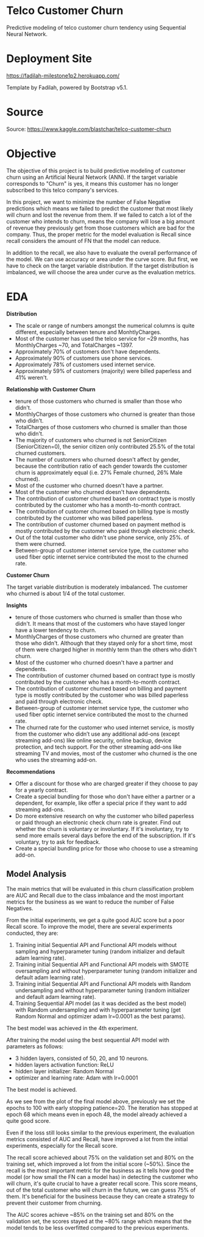 # Telco Customer Churn
Predictive modeling of telco customer churn tendency using Sequential Neural Network.

# Deployment Site
https://fadilah-milestone1p2.herokuapp.com/

Template by Fadilah, powered by Bootstrap v5.1.

# Source
Source: https://www.kaggle.com/blastchar/telco-customer-churn

# Objective
The objective of this project is to build predictive modeling of customer churn using an Artificial Neural Network (ANN). If the target variable corresponds to "Churn" is yes, it means this customer has no longer subscribed to this telco company's services.

In this project, we want to minimize the number of False Negative predictions which means we failed to predict the customer that most likely will churn and lost the revenue from them. If we failed to catch a lot of the customer who intends to churn, means the company will lose a big amount of revenue they previously get from those customers which are bad for the company. Thus, the proper metric for the model evaluation is Recall since recall considers the amount of FN that the model can reduce.

In addition to the recall, we also have to evaluate the overall performance of the model. We can use accuracy or area under the curve score. But first, we have to check on the target variable distribution. If the target distribution is imbalanced, we will choose the area under curve as the evaluation metrics.

# EDA
**Distribution**

- The scale or range of numbers amongst the numerical columns is quite different, especially between tenure and MonhtlyCharges.
- Most of the customer has used the telco service for ~29 months, has MonthlyCharges ~70, and TotalCharges ~1397.
- Approximately 70% of customers don't have dependents.
- Approximately 90% of customers use phone services.
- Approximately 78% of customers used internet service.
- Approximately 59% of customers (majority) were billed paperless and 41% weren't.

**Relationship with Customer Churn**

- tenure of those customers who churned is smaller than those who didn't.
- MonthlyCharges of those customers who churned is greater than those who didn't.
- TotalCharges of those customers who churned is smaller than those who didn't.
- The majority of customers who churned is not SeniorCitizen (SeniorCitizen=0), the senior citizen only contributed 25.5% of the total churned customers.
- The number of customers who churned doesn't affect by gender, because the contribution ratio of each gender towards the customer churn is approximately equal (i.e. 27% Female churned, 26% Male churned).
- Most of the customer who churned doesn't have a partner.
- Most of the customer who churned doesn't have dependents.
- The contribution of customer churned based on contract type is mostly contributed by the customer who has a month-to-month contract.
- The contribution of customer churned based on billing type is mostly contributed by the customer who was billed paperless.
- The contribution of customer churned based on payment method is mostly contributed by the customer who paid through electronic check.
- Out of the total customer who didn't use phone service, only 25%. of them were churned.
- Between-group of customer internet service type, the customer who used fiber optic internet service contributed the most to the churned rate.

**Customer Churn**

The target variable distribution is moderately imbalanced. The customer who churned is about 1/4 of the total customer.

**Insights**

-	tenure of those customers who churned is smaller than those who didn't. It means that most of the customers who have stayed longer have a lower tendency to churn.
-	MonthlyCharges of those customers who churned are greater than those who didn't. Although that they stayed only for a short time, most of them were charged higher in monthly term than the others who didn't churn.
-	Most of the customer who churned doesn't have a partner and dependents.
-	The contribution of customer churned based on contract type is mostly contributed by the customer who has a month-to-month contract.
-	The contribution of customer churned based on billing and payment type is mostly contributed by the customer who was billed paperless and paid through electronic check.
-	Between-group of customer internet service type, the customer who used fiber optic internet service contributed the most to the churned rate.
-	The churned rate for the customer who used internet service, is mostly from the customer who didn’t use any additional add-ons (except streaming add-ons) like online security, online backup, device protection, and tech support. For the other streaming add-ons like streaming TV and movies, most of the customer who churned is the one who uses the streaming add-on.

**Recommendations**

- Offer a discount for those who are charged greater if they choose to pay for a yearly contract.
- Create a special bundling for those who don't have either a partner or a dependent, for example, like offer a special price if they want to add streaming add-ons.
- Do more extensive research on why the customer who billed paperless or paid through an electronic check churn rate is greater. Find out whether the churn is voluntary or involuntary. If it's involuntary, try to send more emails several days before the end of the subscription. If it's voluntary, try to ask for feedback.
- Create a special bundling price for those who choose to use a streaming add-on.

## Model Analysis
The main metrics that will be evaluated in this churn classification problem are AUC and Recall due to the class imbalance and the most important metrics for the business as we want to reduce the number of False Negatives.

From the initial experiments, we get a quite good AUC score but a poor Recall score. To improve the model, there are several experiments conducted, they are:
1.  Training initial Sequential API and Functional API models without sampling and hyperparameter tuning (random initializer and default adam learning rate).
2.  Training initial Sequential API and Functional API models with SMOTE oversampling and without hyperparameter tuning (random initializer and default adam learning rate).
3.  Training initial Sequential API and Functional API models with Random undersampling and without hyperparameter tuning (random initializer and default adam learning rate).
4.  Training Sequential API model (as it was decided as the best model) with Random undersampling and with hyperparameter tuning (get Random Normal and optimizer adam lr=0.0001 as the best params).

The best model was achieved in the 4th experiment.

After training the model using the best sequential API model with parameters as follows:
- 3 hidden layers, consisted of 50, 20, and 10 neurons.
- hidden layers activation function: ReLU
- hidden layer initializer: Random Normal
- optimizer and learning rate: Adam with lr=0.0001

The best model is achieved. 

As we see from the plot of the final model above, previously we set the epochs to 100 with early stopping patience=20. The iteration has stopped at epoch 68 which means even in epoch 48, the model already achieved a quite good score.

Even if the loss still looks similar to the previous experiment, the evaluation metrics consisted of AUC and Recall, have improved a lot from the initial experiments, especially for the Recall score.

The recall score achieved about 75% on the validation set and 80% on the training set, which improved a lot from the initial score (~50%). Since the recall is the most important metric for the business as it tells how good the model (or how small the FN can a model has) in detecting the customer who will churn, it's quite crucial to have a greater recall score. This score means, out of the total customer who will churn in the future, we can guess 75% of them. It's beneficial for the business because they can create a strategy to prevent their customer from churning.

The AUC scores achieve ~85% on the training set and 80% on the validation set, the scores stayed at the ~80% range which means that the model tends to be less overfitted compared to the previous experiments.
